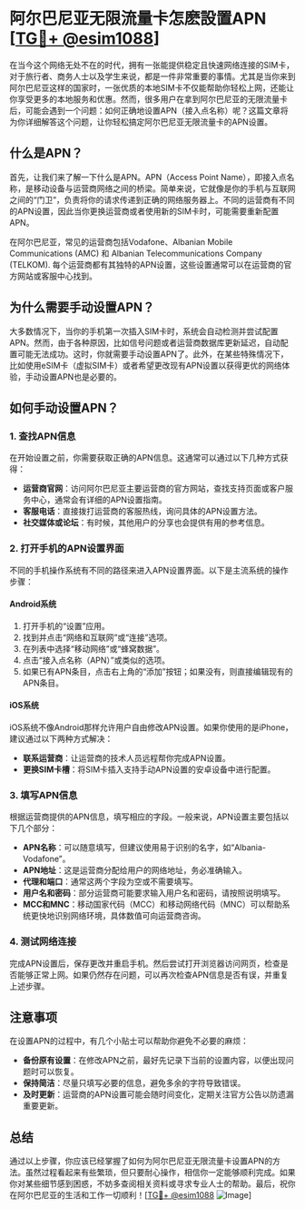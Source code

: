 # 阿尔巴尼亚无限流量卡怎麽設置APN [[TG💪+ @esim1088](https://t.me/s/esim1088)]

在当今这个网络无处不在的时代，拥有一张能提供稳定且快速网络连接的SIM卡，对于旅行者、商务人士以及学生来说，都是一件非常重要的事情。尤其是当你来到阿尔巴尼亚这样的国家时，一张优质的本地SIM卡不仅能帮助你轻松上网，还能让你享受更多的本地服务和优惠。然而，很多用户在拿到阿尔巴尼亚的无限流量卡后，可能会遇到一个问题：如何正确地设置APN（接入点名称）呢？这篇文章将为你详细解答这个问题，让你轻松搞定阿尔巴尼亚无限流量卡的APN设置。

## 什么是APN？

首先，让我们来了解一下什么是APN。APN（Access Point Name），即接入点名称，是移动设备与运营商网络之间的桥梁。简单来说，它就像是你的手机与互联网之间的“门卫”，负责将你的请求传递到正确的网络服务器上。不同的运营商有不同的APN设置，因此当你更换运营商或者使用新的SIM卡时，可能需要重新配置APN。

在阿尔巴尼亚，常见的运营商包括Vodafone、Albanian Mobile Communications (AMC) 和 Albanian Telecommunications Company (TELKOM). 每个运营商都有其独特的APN设置，这些设置通常可以在运营商的官方网站或客服中心找到。

## 为什么需要手动设置APN？

大多数情况下，当你的手机第一次插入SIM卡时，系统会自动检测并尝试配置APN。然而，由于各种原因，比如信号问题或者运营商数据库更新延迟，自动配置可能无法成功。这时，你就需要手动设置APN了。此外，在某些特殊情况下，比如使用eSIM卡（虚拟SIM卡）或者希望更改现有APN设置以获得更优的网络体验，手动设置APN也是必要的。

## 如何手动设置APN？

### 1. 查找APN信息

在开始设置之前，你需要获取正确的APN信息。这通常可以通过以下几种方式获得：

- **运营商官网**：访问阿尔巴尼亚主要运营商的官方网站，查找支持页面或客户服务中心，通常会有详细的APN设置指南。
- **客服电话**：直接拨打运营商的客服热线，询问具体的APN设置方法。
- **社交媒体或论坛**：有时候，其他用户的分享也会提供有用的参考信息。

### 2. 打开手机的APN设置界面

不同的手机操作系统有不同的路径来进入APN设置界面。以下是主流系统的操作步骤：

#### Android系统

1. 打开手机的“设置”应用。
2. 找到并点击“网络和互联网”或“连接”选项。
3. 在列表中选择“移动网络”或“蜂窝数据”。
4. 点击“接入点名称（APN）”或类似的选项。
5. 如果已有APN条目，点击右上角的“添加”按钮；如果没有，则直接编辑现有的APN条目。

#### iOS系统

iOS系统不像Android那样允许用户自由修改APN设置。如果你使用的是iPhone，建议通过以下两种方式解决：

- **联系运营商**：让运营商的技术人员远程帮你完成APN设置。
- **更换SIM卡槽**：将SIM卡插入支持手动APN设置的安卓设备中进行配置。

### 3. 填写APN信息

根据运营商提供的APN信息，填写相应的字段。一般来说，APN设置主要包括以下几个部分：

- **APN名称**：可以随意填写，但建议使用易于识别的名字，如“Albania-Vodafone”。
- **APN地址**：这是运营商分配给用户的网络地址，务必准确输入。
- **代理和端口**：通常这两个字段为空或不需要填写。
- **用户名和密码**：部分运营商可能要求输入用户名和密码，请按照说明填写。
- **MCC和MNC**：移动国家代码（MCC）和移动网络代码（MNC）可以帮助系统更快地识别网络环境，具体数值可向运营商咨询。

### 4. 测试网络连接

完成APN设置后，保存更改并重启手机。然后尝试打开浏览器访问网页，检查是否能够正常上网。如果仍然存在问题，可以再次检查APN信息是否有误，并重复上述步骤。

## 注意事项

在设置APN的过程中，有几个小贴士可以帮助你避免不必要的麻烦：

- **备份原有设置**：在修改APN之前，最好先记录下当前的设置内容，以便出现问题时可以恢复。
- **保持简洁**：尽量只填写必要的信息，避免多余的字符导致错误。
- **及时更新**：运营商的APN设置可能会随时间变化，定期关注官方公告以防遗漏重要更新。

## 总结

通过以上步骤，你应该已经掌握了如何为阿尔巴尼亚无限流量卡设置APN的方法。虽然过程看起来有些繁琐，但只要耐心操作，相信你一定能够顺利完成。如果你对某些细节感到困惑，不妨多查阅相关资料或寻求专业人士的帮助。最后，祝你在阿尔巴尼亚的生活和工作一切顺利！[[TG💪+ @esim1088](https://t.me/s/esim1088) ![Image](https://i.postimg.cc/4NQfJmqS/Snipaste-2025-05-13-00-14-12.png)]